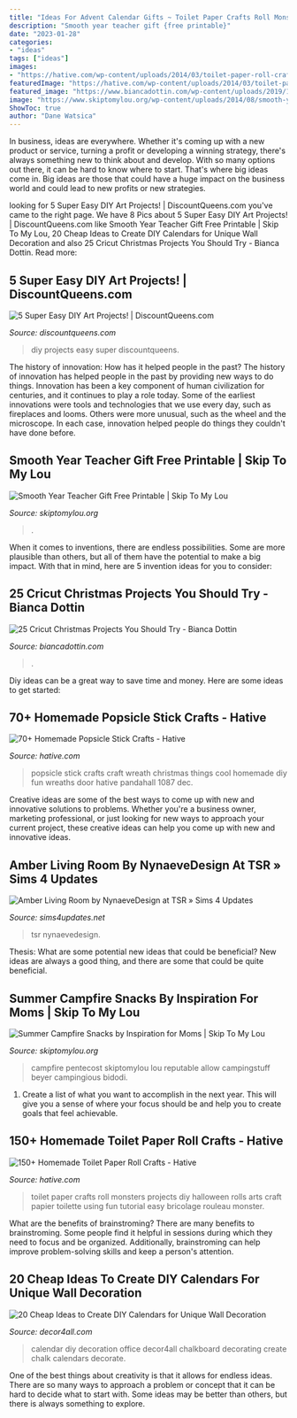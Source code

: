 ```yaml
---
title: "Ideas For Advent Calendar Gifts ~ Toilet Paper Crafts Roll Monsters Projects Diy Halloween Rolls Arts Craft Papier Toilette Using Fun Tutorial Easy Bricolage Rouleau Monster"
description: "Smooth year teacher gift {free printable}"
date: "2023-01-28"
categories:
- "ideas"
tags: ["ideas"]
images:
- "https://hative.com/wp-content/uploads/2014/03/toilet-paper-roll-crafts/21-little-monsters.jpg"
featuredImage: "https://hative.com/wp-content/uploads/2014/03/toilet-paper-roll-crafts/21-little-monsters.jpg"
featured_image: "https://www.biancadottin.com/wp-content/uploads/2019/12/DIY-Cricut-Hot-Cocoa-Tray-115-735x476.jpg"
image: "https://www.skiptomylou.org/wp-content/uploads/2014/08/smooth-year-back-to-school-teacher-gift-1.jpg"
ShowToc: true
author: "Dane Watsica"
---
```



In business, ideas are everywhere. Whether it's coming up with a new product or service, turning a profit or developing a winning strategy, there's always something new to think about and develop. With so many options out there, it can be hard to know where to start. That's where big ideas come in. Big ideas are those that could have a huge impact on the business world and could lead to new profits or new strategies.

	

		
looking for 5 Super Easy DIY Art Projects! | DiscountQueens.com you've came to the right page. We have 8 Pics about 5 Super Easy DIY Art Projects! | DiscountQueens.com like Smooth Year Teacher Gift Free Printable | Skip To My Lou, 20 Cheap Ideas to Create DIY Calendars for Unique Wall Decoration and also 25 Cricut Christmas Projects You Should Try - Bianca Dottin. Read more:
		
    
## 5 Super Easy DIY Art Projects! | DiscountQueens.com

<img loading=lazy src="http://www.discountqueens.com/uploads/art.png" onerror="this.onerror=null;this.src='https://tse3.mm.bing.net/th?id=OIP.dLlghdDXdAc-S1MMls28PwHaLW&amp;pid=15.1';" alt="5 Super Easy DIY Art Projects! | DiscountQueens.com">

_Source: discountqueens.com_

>diy projects easy super discountqueens. 

	

The history of innovation: How has it helped people in the past?
The history of innovation has helped people in the past by providing new ways to do things. Innovation has been a key component of human civilization for centuries, and it continues to play a role today. Some of the earliest innovations were tools and technologies that we use every day, such as fireplaces and looms. Others were more unusual, such as the wheel and the microscope. In each case, innovation helped people do things they couldn't have done before.

    
## Smooth Year Teacher Gift Free Printable | Skip To My Lou

<img loading=lazy src="https://www.skiptomylou.org/wp-content/uploads/2014/08/smooth-year-back-to-school-teacher-gift-1.jpg" onerror="this.onerror=null;this.src='https://tse3.mm.bing.net/th?id=OIP.OeA4MDiA62Dn4YmGOIobNAHaK2&amp;pid=15.1';" alt="Smooth Year Teacher Gift Free Printable | Skip To My Lou">

_Source: skiptomylou.org_

>. 

	

When it comes to inventions, there are endless possibilities. Some are more plausible than others, but all of them have the potential to make a big impact. With that in mind, here are 5 invention ideas for you to consider: 

    
## 25 Cricut Christmas Projects You Should Try - Bianca Dottin

<img loading=lazy src="https://www.biancadottin.com/wp-content/uploads/2019/12/DIY-Cricut-Hot-Cocoa-Tray-115-735x476.jpg" onerror="this.onerror=null;this.src='https://tse2.mm.bing.net/th?id=OIP.MdiX0w_n-MPZ5BXqv6nHZwHaEy&amp;pid=15.1';" alt="25 Cricut Christmas Projects You Should Try - Bianca Dottin">

_Source: biancadottin.com_

>. 

	

Diy ideas can be a great way to save time and money. Here are some ideas to get started: 

    
## 70+ Homemade Popsicle Stick Crafts - Hative

<img loading=lazy src="https://hative.com/wp-content/uploads/2014/03/popsicle-stick-crafts/44-christmas-wreath-stick-craft.jpg" onerror="this.onerror=null;this.src='https://tse3.mm.bing.net/th?id=OIP.Ts2tF-vAsNVKQKnl6dfmagHaJ4&amp;pid=15.1';" alt="70+ Homemade Popsicle Stick Crafts - Hative">

_Source: hative.com_

>popsicle stick crafts craft wreath christmas things cool homemade diy fun wreaths door hative pandahall 1087 dec. 

	

Creative ideas are some of the best ways to come up with new and innovative solutions to problems. Whether you're a business owner, marketing professional, or just looking for new ways to approach your current project, these creative ideas can help you come up with new and innovative ideas.

    
## Amber Living Room By NynaeveDesign At TSR » Sims 4 Updates

<img loading=lazy src="https://sims4updates.net/wp-content/uploads/2017/12/3711.jpg" onerror="this.onerror=null;this.src='https://tse4.mm.bing.net/th?id=OIP.lpWy9EIlQYtZWmKrVDMSVgHaFj&amp;pid=15.1';" alt="Amber Living Room by NynaeveDesign at TSR » Sims 4 Updates">

_Source: sims4updates.net_

>tsr nynaevedesign. 

	

Thesis: What are some potential new ideas that could be beneficial?
New ideas are always a good thing, and there are some that could be quite beneficial.

    
## Summer Campfire Snacks By Inspiration For Moms | Skip To My Lou

<img loading=lazy src="https://www.skiptomylou.org/wp-content/uploads/2015/07/Summer-Campfire-Snacks-1.jpg" onerror="this.onerror=null;this.src='https://tse1.mm.bing.net/th?id=OIP.D75U69DuNahqdK9upf8hIQHaJ4&amp;pid=15.1';" alt="Summer Campfire Snacks by Inspiration for Moms | Skip To My Lou">

_Source: skiptomylou.org_

>campfire pentecost skiptomylou lou reputable allow campingstuff beyer campingious bidodi. 

	

1. Create a list of what you want to accomplish in the next year. This will give you a sense of where your focus should be and help you to create goals that feel achievable.

    
## 150+ Homemade Toilet Paper Roll Crafts - Hative

<img loading=lazy src="https://hative.com/wp-content/uploads/2014/03/toilet-paper-roll-crafts/21-little-monsters.jpg" onerror="this.onerror=null;this.src='https://tse2.mm.bing.net/th?id=OIP.By6TWd7TVAJoFPmHKIxIewHaE8&amp;pid=15.1';" alt="150+ Homemade Toilet Paper Roll Crafts - Hative">

_Source: hative.com_

>toilet paper crafts roll monsters projects diy halloween rolls arts craft papier toilette using fun tutorial easy bricolage rouleau monster. 

	

What are the benefits of brainstroming?
There are many benefits to brainstroming. Some people find it helpful in sessions during which they need to focus and be organized. Additionally, brainstroming can help improve problem-solving skills and keep a person's attention.

    
## 20 Cheap Ideas To Create DIY Calendars For Unique Wall Decoration

<img loading=lazy src="http://www.decor4all.com/wp-content/uploads/2016/01/wall-decoration-ideas-diy-calendar-20.jpg" onerror="this.onerror=null;this.src='https://tse2.mm.bing.net/th?id=OIP.1t6kmT8llrQVBgYKZHzhLAHaJ3&amp;pid=15.1';" alt="20 Cheap Ideas to Create DIY Calendars for Unique Wall Decoration">

_Source: decor4all.com_

>calendar diy decoration office decor4all chalkboard decorating create chalk calendars decorate. 

	

One of the best things about creativity is that it allows for endless ideas. There are so many ways to approach a problem or concept that it can be hard to decide what to start with. Some ideas may be better than others, but there is always something to explore.

